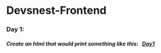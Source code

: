 # Devsnest-Frontend
### Day 1: 
##### Create an html that would print something like this: &nbsp; <a href = "https://drive.google.com/file/d/1KiZnTNhUaQpeIkRcvvsbGrR1SxF9Urhf/view">Day1</a>
